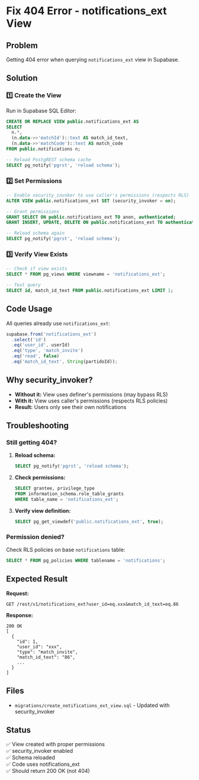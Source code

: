 # Fix 404 Error - notifications_ext View

## Problem
Getting 404 error when querying `notifications_ext` view in Supabase.

## Solution

### 1️⃣ Create the View

Run in Supabase SQL Editor:

```sql
CREATE OR REPLACE VIEW public.notifications_ext AS
SELECT
  n.*,
  (n.data->>'matchId')::text AS match_id_text,
  (n.data->>'matchCode')::text AS match_code
FROM public.notifications n;

-- Reload PostgREST schema cache
SELECT pg_notify('pgrst', 'reload schema');
```

### 2️⃣ Set Permissions

```sql
-- Enable security_invoker to use caller's permissions (respects RLS)
ALTER VIEW public.notifications_ext SET (security_invoker = on);

-- Grant permissions
GRANT SELECT ON public.notifications_ext TO anon, authenticated;
GRANT INSERT, UPDATE, DELETE ON public.notifications_ext TO authenticated;

-- Reload schema again
SELECT pg_notify('pgrst', 'reload schema');
```

### 3️⃣ Verify View Exists

```sql
-- Check if view exists
SELECT * FROM pg_views WHERE viewname = 'notifications_ext';

-- Test query
SELECT id, match_id_text FROM public.notifications_ext LIMIT 1;
```

## Code Usage

All queries already use `notifications_ext`:

```javascript
supabase.from('notifications_ext')
  .select('id')
  .eq('user_id', userId)
  .eq('type', 'match_invite')
  .eq('read', false)
  .eq('match_id_text', String(partidoId));
```

## Why security_invoker?

- **Without it:** View uses definer's permissions (may bypass RLS)
- **With it:** View uses caller's permissions (respects RLS policies)
- **Result:** Users only see their own notifications

## Troubleshooting

### Still getting 404?

1. **Reload schema:**
   ```sql
   SELECT pg_notify('pgrst', 'reload schema');
   ```

2. **Check permissions:**
   ```sql
   SELECT grantee, privilege_type 
   FROM information_schema.role_table_grants 
   WHERE table_name = 'notifications_ext';
   ```

3. **Verify view definition:**
   ```sql
   SELECT pg_get_viewdef('public.notifications_ext', true);
   ```

### Permission denied?

Check RLS policies on base `notifications` table:
```sql
SELECT * FROM pg_policies WHERE tablename = 'notifications';
```

## Expected Result

**Request:**
```
GET /rest/v1/notifications_ext?user_id=eq.xxx&match_id_text=eq.86
```

**Response:**
```
200 OK
[
  {
    "id": 1,
    "user_id": "xxx",
    "type": "match_invite",
    "match_id_text": "86",
    ...
  }
]
```

## Files

- `migrations/create_notifications_ext_view.sql` - Updated with security_invoker

## Status

✅ View created with proper permissions  
✅ security_invoker enabled  
✅ Schema reloaded  
✅ Code uses notifications_ext  
✅ Should return 200 OK (not 404)
